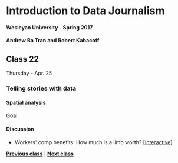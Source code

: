 # Introduction to Data Journalism
  
#### Wesleyan University - Spring 2017
  
**Andrew Ba Tran and Robert Kabacoff**
  
## Class 22
Thursday - Apr. 25
                             
### Telling stories with data
                             
#### Spatial analysis
                             
Goal: 
                             
#### Discussion

    
* Workers' comp benefits: How much is a limb worth? [[Interactive](http://projects.propublica.org/graphics/workers-compensation-benefits-by-limb)]

                   
**[Previous class](class21.md)** | **[Next class](class23.md)**

